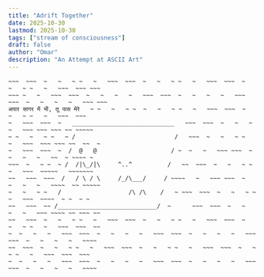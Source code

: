 ```yaml
---
title: "Adrift Together"
date: 2025-10-30
lastmod: 2025-10-30
tags: ["stream of consciousness"]
draft: false
author: "Omar"
description: "An Attempt at ASCII Art"
---
```


```~ ~~~  ~~~  ~   ~   ~   ~   ~~~  ~~~  ~   ~   ~   ~   ~~~ ~~~  ~   ~   ~   ~   ~~~ ~~~~ ~~
~~~  ~~~  ~   ~   ~ ~   ~   ~~~  ~~~  ~   ~   ~ ~   ~   ~~~  ~~~  ~   ~   ~ ~   ~   ~~~  ~~~ ~~~
~~~ ~   ~   ~~~  ~~~  ~   ~   ~   ~   ~~~  ~~~  ~   ~   ~   ~   ~~~ ~~~  ~   ~   ~   ~   ~~~ ~~~
अपार सागर में भी, तू पास मेरे   ~ ~   ~   ~ ~  ~   ~   ~ ~   ~   ~~~  ~~~  ~   ~   ~ ~   ~   ~~~  ~~~ 
~   ~~~  ~~~  ~   _____________________________   ~~~  ~~~  ~   ~   ~   ~   ~~~ ~~~ ~~~ ~~ ~~~~~
~ ~   ~   ~ ~   ~ /                            /   ~~~  ~   ~   ~ ~   ~   ~~~  ~~~ ~~~ ~~  ~~  ~
~   ~~~  ~~~  ~  /  @   @                     / ~  ~   ~   ~~~ ~~~  ~   ~   ~   ~   ~~  ~ ~~~~ ~
~~~  ~   ~ ~  ~ /  /|\_/|\     ^..^          /   ~~  ~~~  ~   ~   ~ ~   ~   ~~~  ~~~~~   ~~~~~~~
~~   ~~~  ~~~  /   / \ / \     /_/\___/     / ~~~~   ~   ~~~ ~~~  ~   ~   ~   ~   ~~~~  ~~ ~~~~~
~   ~   ~ ~   /                   /\ /\    /   ~ ~~~  ~~~  ~   ~   ~ ~   ~   ~~~  ~~~~  ~ ~  ~ ~
~~   ~~~  ~~ /____________________________/  ~      ~~~  ~~~  ~   ~   ~   ~   ~~~ ~~~~ ~~ ~~~ ~~
~~   ~~~  ~   ~   ~ ~   ~   ~~~  ~~~  ~   ~   ~ ~   ~   ~~~  ~~~  ~   ~   ~ ~   ~   ~~~  ~~~  ~~
~  ~   ~   ~   ~~~  ~~~  ~   ~   ~   ~   ~~~  ~~~  ~   ~   ~   ~   ~~~ ~~~  ~   ~   ~   ~   ~~~~
~~  ~~~  ~   ~   ~ ~   ~   ~~~  ~~~  ~   ~   ~ ~   ~   ~~~  ~~~  ~   ~   ~ ~   ~   ~~~  ~~~  ~~~
~  ~   ~   ~   ~~~  ~~~  ~   ~   ~   ~   ~~~  ~~~  ~   ~   ~   ~   ~~~ ~~~  ~   ~   ~   ~   ~~~~

```

